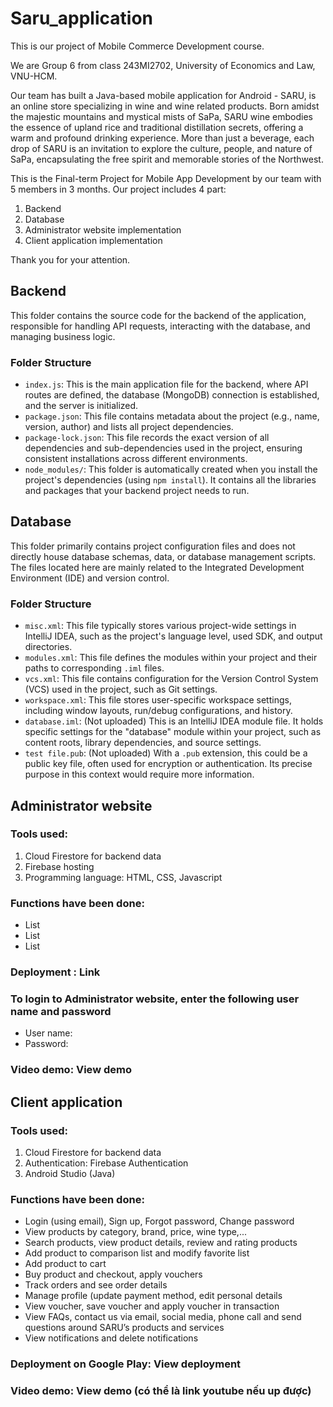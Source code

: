 # Saru_application
This is our project of Mobile Commerce Development course.

We are Group 6 from class 243MI2702, University of Economics and Law, VNU-HCM.

Our team has built a Java-based mobile application for Android - SARU, is an online store specializing in wine and wine related products. Born amidst the majestic mountains and mystical mists of SaPa, SARU wine embodies the essence of upland rice and traditional distillation secrets, offering a warm and profound drinking experience. More than just a beverage, each drop of SARU is an invitation to explore the culture, people, and nature of SaPa, encapsulating the free spirit and memorable stories of the Northwest.

This is the Final-term Project for Mobile App Development by our team with 5 members in 3 months. Our project includes 4 part:
1. Backend
2. Database
3. Administrator website implementation
4. Client application implementation

Thank you for your attention.

## Backend

This folder contains the source code for the backend of the application, responsible for handling API requests, interacting with the database, and managing business logic.

### Folder Structure
-   `index.js`: This is the main application file for the backend, where API routes are defined, the database (MongoDB) connection is established, and the server is initialized.
-   `package.json`: This file contains metadata about the project (e.g., name, version, author) and lists all project dependencies.
-   `package-lock.json`: This file records the exact version of all dependencies and sub-dependencies used in the project, ensuring consistent installations across different environments.
-   `node_modules/`: This folder is automatically created when you install the project's dependencies (using `npm install`). It contains all the libraries and packages that your backend project needs to run.

## Database

This folder primarily contains project configuration files and does not directly house database schemas, data, or database management scripts. The files located here are mainly related to the Integrated Development Environment (IDE) and version control.

### Folder Structure

-   `misc.xml`: This file typically stores various project-wide settings in IntelliJ IDEA, such as the project's language level, used SDK, and output directories.
-   `modules.xml`: This file defines the modules within your project and their paths to corresponding `.iml` files.
-   `vcs.xml`: This file contains configuration for the Version Control System (VCS) used in the project, such as Git settings.
-   `workspace.xml`: This file stores user-specific workspace settings, including window layouts, run/debug configurations, and history.
-   `database.iml`: (Not uploaded) This is an IntelliJ IDEA module file. It holds specific settings for the "database" module within your project, such as content roots, library dependencies, and source settings.
-   `test file.pub`: (Not uploaded) With a `.pub` extension, this could be a public key file, often used for encryption or authentication. Its precise purpose in this context would require more information.

## Administrator website
### Tools used:

1. Cloud Firestore for backend data
2. Firebase hosting
3. Programming language: HTML, CSS, Javascript
   
### Functions have been done:
- List
- List
- List

### Deployment : Link

### To login to Administrator website, enter the following user name and password
* User name:
* Password:

### Video demo: View demo

## Client application
### Tools used:

1. Cloud Firestore for backend data
2. Authentication: Firebase Authentication
3. Android Studio (Java)

### Functions have been done:

- Login (using email), Sign up, Forgot password, Change password
- View products by category, brand, price, wine type,...
- Search products, view product details, review and rating products
- Add product to comparison list and modify favorite list
- Add product to cart
- Buy product and checkout, apply vouchers
- Track orders and see order details
- Manage profile (update payment method, edit personal details
- View voucher, save voucher and apply voucher in transaction
- View FAQs, contact us via email, social media, phone call and send questions around SARU’s products and services
- View notifications and delete notifications
### Deployment on Google Play: View deployment
### Video demo: View demo (có thể là link youtube nếu up được)
